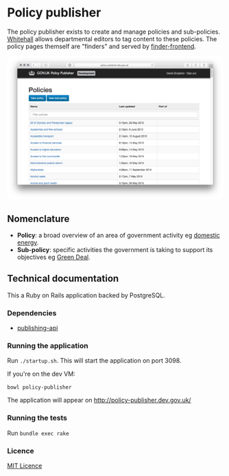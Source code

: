 # Policy publisher

The policy publisher exists to create and manage policies and sub-policies. [Whitehall](https://github.com/alphagov/whitehall) allows departmental editors to tag content to these policies. The policy pages themself are "finders" and served by [finder-frontend](https://github.com/alphagov/finder-frontend).

![Screenshot of Policy Publisher](docs/screenshot.png)

## Nomenclature

- **Policy**: a broad overview of an area of government activity eg [domestic energy](https://www.gov.uk/government/policies/helping-households-to-cut-their-energy-bills).
- **Sub-policy**: specific activities the government is taking to support its objectives eg [Green Deal](https://www.gov.uk/government/policies/helping-households-to-cut-their-energy-bills/supporting-pages/green-deal).

## Technical documentation

This a Ruby on Rails application backed by PostgreSQL.

### Dependencies

- [publishing-api](https://github.com/alphagov/publishing-api)

### Running the application

Run `./startup.sh`.  This will start the application on port 3098.

If you're on the dev VM:

```
bowl policy-publisher
```

The application will appear on http://policy-publisher.dev.gov.uk/

### Running the tests

Run `bundle exec rake`

### Licence

[MIT Licence](LICENCE.txt)
